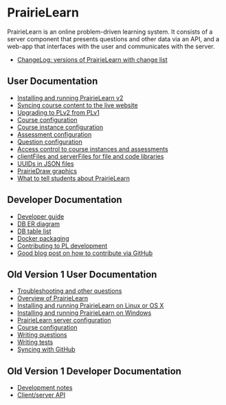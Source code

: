 
# PrairieLearn

PrairieLearn is an online problem-driven learning system. It consists
of a server component that presents questions and other data via an
API, and a web-app that interfaces with the user and communicates with
the server.

* [ChangeLog: versions of PrairieLearn with change list](https://github.com/PrairieLearn/PrairieLearn/blob/master/ChangeLog.md)

## User Documentation

* [Installing and running PrairieLearn v2](doc/installing.md)
* [Syncing course content to the live website](doc/sync.md)
* [Upgrading to PLv2 from PLv1](doc/upgrading1.md)
* [Course configuration](doc/course.md)
* [Course instance configuration](doc/courseInstance.md)
* [Assessment configuration](doc/assessment.md)
* [Question configuration](doc/question.md)
* [Access control to course instances and assessments](doc/accessControl.md)
* [clientFiles and serverFiles for file and code libraries](doc/clientServerFiles.md)
* [UUIDs in JSON files](doc/uuid.md)
* [PrairieDraw graphics](doc/PrairieDraw.md)
* [What to tell students about PrairieLearn](doc/whatToTellStudents.md)

## Developer Documentation

* [Developer guide](doc/dev-guide.md)
* [DB ER diagram](doc/models.pdf)
* [DB table list](models/)
* [Docker packaging](doc/docker.md)
* [Contributing to PL development](doc/contributing.md)
* [Good blog post on how to contribute via GitHub](http://blog.davidecoppola.com/2016/11/howto-contribute-to-open-source-project-on-github/)

## Old Version 1 User Documentation

* [Troubleshooting and other questions](https://github.com/PrairieLearn/PrairieLearn/blob/master/v1/doc/faq.md)
* [Overview of PrairieLearn](https://github.com/PrairieLearn/PrairieLearn/blob/master/v1/doc/overview.md)
* [Installing and running PrairieLearn on Linux or OS X](https://github.com/PrairieLearn/PrairieLearn/blob/master/v1/doc/installingLinux.md)
* [Installing and running PrairieLearn on Windows](https://github.com/PrairieLearn/PrairieLearn/blob/master/v1/doc/installingWindows.md)
* [PrairieLearn server configuration](https://github.com/PrairieLearn/PrairieLearn/blob/master/v1/doc/serverConfig.md)
* [Course configuration](https://github.com/PrairieLearn/PrairieLearn/blob/master/v1/doc/courseConfig.md)
* [Writing questions](https://github.com/PrairieLearn/PrairieLearn/blob/master/v1/doc/writingQuestions.md)
* [Writing tests](https://github.com/PrairieLearn/PrairieLearn/blob/master/v1/doc/writingTests.md)
* [Syncing with GitHub](https://github.com/PrairieLearn/PrairieLearn/blob/master/v1/doc/sync.md)

## Old Version 1 Developer Documentation

* [Development notes](https://github.com/PrairieLearn/PrairieLearn/blob/master/v1/doc/devNotes.md)
* [Client/server API](https://github.com/PrairieLearn/PrairieLearn/blob/master/v1/doc/api.md)
